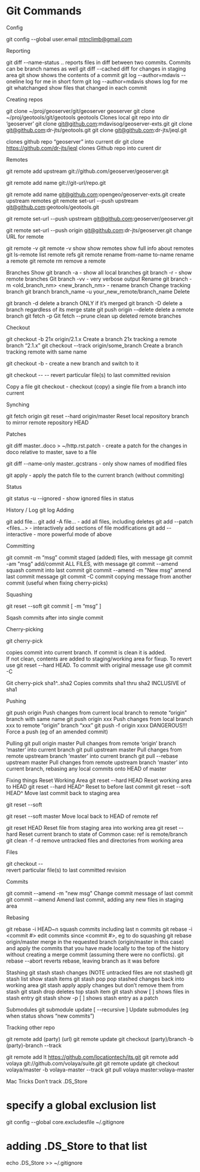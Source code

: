 # Git Commands

Config

git config --global user.email mtnclimb@gmail.com




Reporting

git diff --name-status <commit1>..<commit2>
reports files in diff between two commits.  Commits can be branch names as well
git diff --cached
diff for changes in staging area
git show <commit>
shows the contents of a commit
git log --author=mdavis --oneline
log for me in short form
git log --author=mdavis
shows log for me
git whatchanged
show files that changed in each commit



Creating repos

git clone ~/proj/geoserver/git/geoserver geoserver
git clone ~/proj/geotools/git/geotools geotools
Clones local git repo into dir ‘geoserver’
git clone git@github.com:mdavisog/geoserver-exts.git 
git clone git@github.com:dr-jts/geotools.git 
git clone git@github.com:dr-jts/jeql.git 


clones github repo “geoserver” into current dir
git clone https://github.com/dr-jts/jeql
clones Github repo into curent dir




Remotes

git remote add upstream git://github.com/geoserver/geoserver.git

git remote add  name   git://git-url/repo.git

git remote add name git@github.com:opengeo/geoserver-exts.git
create upstream remotes
git remote set-url --push upstream git@github.com:geotools/geotools.git 

git remote set-url --push upstream git@github.com:geoserver/geoserver.git 

git remote set-url --push origin git@github.com:dr-jts/geoserver.git
change URL for remote


git remote -v
git remote -v show <origin>
show remotes
show full info about remotes
git ls-remote <origin>
list remote refs
git remote rename from-name to-name
rename a remote
git remote rm <remote>
remove a remote


Branches
Show
git branch -a - show all local branches
git branch -r - show remote branches
Git branch -vv - very verbose output
Rename
git branch -m <old_branch_nm> <new_branch_nm> - rename branch
Change tracking branch
git branch branch_name -u your_new_remote/branch_name
Delete

git branch -d <branch>
delete a branch ONLY if it’s merged
git branch -D <branch>
delete a branch regardless of its merge state
git push origin --delete <branch>
delete a remote branch
git fetch -p
Git fetch --prune
clean up deleted remote branches


Checkout





git checkout -b 21x origin/2.1.x
Create a branch 21x tracking a remote branch “2.1.x”
git checkout --track origin/some_branch
Create a branch tracking remote with same name



git checkout -b <branchname> - create a new branch <branchname> and switch to it


git checkout -- <file>  -- revert particular file(s) to last committed revision

Copy a file
git checkout <otherbranch> <file> - checkout (copy) a single file from a branch into current

Synching

git fetch origin 
git reset --hard origin/master
Reset local repository branch to mirror remote repository HEAD







Patches

git diff master..doco > ~/http.rst.patch  - create a patch for the changes in doco relative to master, save to a file

git diff --name-only master..gcstrans - only show names of modified files

git apply <patch> - apply the patch file to the current branch (without commiting)

Status

git status -u --ignored  - show ignored files in status

History / Log
git log
Adding

git add file...
git add -A file... - add all files, including deletes
git add --patch <files...> - interactively add sections of file modifications
git add --interactive - more powerful mode of above

Committing

git commit -m “msg”
commit staged (added) files, with message
git commit -am "msg"
add/commit ALL FILES, with message
git commit --amend
squash commit into last commit
git commit --amend -m "New msg"
amend last commit message
git commit -C <commit>
commit copying message from another commit (useful when fixing  cherry-picks)









Squashing 

git reset --soft   <commit ref>
git commit [ -m “msg” ]


Sqash commits  after <ref> into single commit






Cherry-picking


git cherry-pick <commit>


copies commit into current branch.  If commit is clean it is added.  
If not clean, contents are added to staging/working area for fixup.  To revert use git reset --hard HEAD.  To commit with original message use git commit -C <commit>


Git cherry-pick sha1^..sha2
Copies commits sha1 thru sha2 INCLUSIVE of sha1


Pushing

git push origin
Push changes from current local branch to remote “origin” branch with same name
git push origin xxx
Push changes from local branch xxx 
to remote “origin” branch “xxx”
git push -f origin xxxx
DANGEROUS!!!
Force a push (eg of an amended commit)







Pulling
git pull origin master 
Pull changes from remote ‘origin’ branch ‘master’ into current branch
git pull upstream master
Pull changes from remote upstream branch ‘master’ into current branch
git pull --rebase upstream master
Pull changes from remote upstream branch ‘master’ into current branch, rebasing any local commits onto HEAD of master






Fixing things
Reset Working Area
git reset --hard HEAD
Reset working area to HEAD
git reset --hard HEAD^
Reset to before last commit
git reset --soft HEAD^
Move last commit back to staging area


git reset --soft <remote ref>

git reset --soft master 
Move local back to HEAD of remote ref


git reset HEAD <file> 
Reset file from staging area into working area
git reset --hard <remote ref>
Reset current branch to state of <remote ref>
Common case: ref is remote/branch
git clean -f -d
remove untracked files and directories from working area

















Files









git checkout -- <file>  
revert particular file(s) to last committed revision


Commits

git commit --amend -m "new msg"
Change commit message of last commit
git commit --amend
Amend last commit, adding any new files in staging area







Rebasing

git rebase -i HEAD~n
squash commits including last n commits
git rebase -i <commit #>
edit commits since <commit #>, eg to do squashing
git rebase origin/master
merge in the requested branch (origin/master in this case) and apply the commits that you have made locally to the top of the history without creating a merge commit (assuming there were no conflicts).
git rebase --abort
reverts rebase, leaving branch as it was before




Stashing
git stash
stash changes (NOTE untracked files are not stashed)
git stash list
show stash items
git stash pop
pop stashed changes back into working area
git stash apply
apply changes but don’t remove them from stash
git stash drop
deletes top stash item
git stash show [ <name> ]
shows files in stash entry
git stash show -p [ <name> ]
shows stash entry as a patch


Submodules
git submodule update [ --recursive ]
Update submodules (eg when status shows “new commits”)



















Tracking other repo

git remote add (party) (url)
git remote update
git checkout (party)/branch -b (party)-branch --track


git remote add lt https://github.com/locationtech/jts.git 
git remote add volaya git://github.com/volaya/suite.git
git remote update
git checkout volaya/master -b volaya-master --track
git pull volaya master:volaya-master

Mac Tricks
Don’t track .DS_Store

# specify a global exclusion list 
git config --global core.excludesfile ~/.gitignore 
# adding .DS_Store to that list 
echo .DS_Store >> ~/.gitignore
